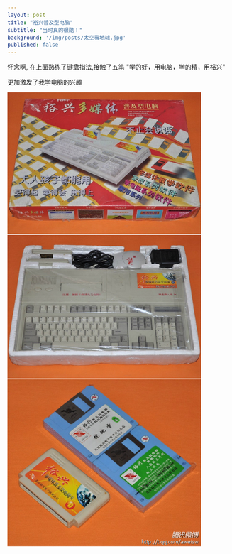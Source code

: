```yaml
---
layout: post
title: "裕兴普及型电脑"
subtitle: "当时真的很酷！"
background: '/img/posts/太空看地球.jpg'
published: false
---
```


怀念啊, 在上面熟练了键盘指法,接触了五笔 "学的好，用电脑，学的精，用裕兴"

更加激发了我学电脑的兴趣

![裕兴普及型电脑](/img/posts/裕兴.jpg "裕兴普及型电脑")